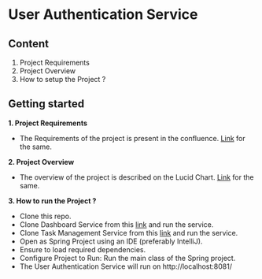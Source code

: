 # User Authentication Service


## Content
1. Project Requirements
2. Project Overview
3. How to setup the Project ? 

## Getting started
**1. Project Requirements**
- The Requirements of the project is present in the confluence. [Link](https://chegg.atlassian.net/wiki/spaces/IE/pages/3259862459/Intern+Project+Details+-+2024) for the same.

**2. Project Overview**
- The overview of the project is described on the Lucid Chart. [Link](https://lucid.app/lucidspark/e37d76ce-4eae-4181-8753-5f21c942ba9c/edit?invitationId=inv_4b35e26c-e870-47cd-b3f1-876d9f1ea137&page=0_0#) for the same.

**3. How to run the Project ?**
- Clone this repo.
- Clone Dashboard Service from this [link](https://gitlab.com/nibansal1/task-management-system-frontend) and run the service.
- Clone Task Management Service from this [link](https://gitlab.com/nibansal1/task-management-service) and run the service.
- Open as Spring Project using an IDE (preferably IntelliJ).
- Ensure to load required dependencies.
- Configure Project to Run: Run the main class of the Spring project.
- The User Authentication Service will run on http://localhost:8081/